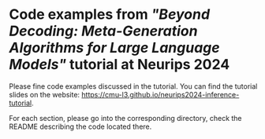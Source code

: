 # Code examples from *"Beyond Decoding: Meta-Generation Algorithms for Large Language Models"* tutorial at Neurips 2024

Please fine code examples discussed in the tutorial. You can find the tutorial slides on the website: https://cmu-l3.github.io/neurips2024-inference-tutorial.

For each section, please go into the corresponding directory, check the README describing the code located there.
